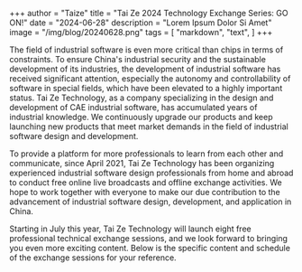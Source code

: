 +++
author = "Taize"
title = "Tai Ze 2024 Technology Exchange Series: GO ON!"
date = "2024-06-28"
description = "Lorem Ipsum Dolor Si Amet"
image = "/img/blog/20240628.png"
tags = [
    "markdown",
    "text",
]
+++

The field of industrial software is even more critical than chips in terms of constraints. To ensure China's industrial security and the sustainable development of its industries, the development of industrial software has received significant attention, especially the autonomy and controllability of software in special fields, which have been elevated to a highly important status. Tai Ze Technology, as a company specializing in the design and development of CAE industrial software, has accumulated years of industrial knowledge. We continuously upgrade our products and keep launching new products that meet market demands in the field of industrial software design and development.

To provide a platform for more professionals to learn from each other and communicate, since April 2021, Tai Ze Technology has been organizing experienced industrial software design professionals from home and abroad to conduct free online live broadcasts and offline exchange activities. We hope to work together with everyone to make our due contribution to the advancement of industrial software design, development, and application in China.

Starting in July this year, Tai Ze Technology will launch eight free professional technical exchange sessions, and we look forward to bringing you even more exciting content. Below is the specific content and schedule of the exchange sessions for your reference.
